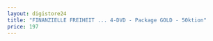 ```yaml
---
layout: digistore24
title: "FINANZIELLE FREIHEIT ... 4-DVD - Package GOLD - 50ktion"
price: 197
---
```

